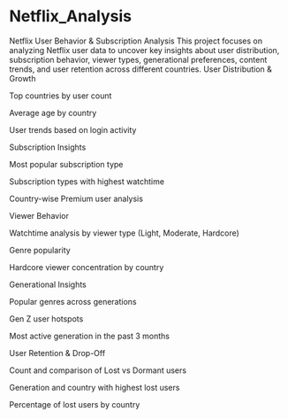 # Netflix_Analysis
Netflix User Behavior &amp; Subscription Analysis
This project focuses on analyzing Netflix user data to uncover key insights about user distribution, subscription behavior, viewer types, generational preferences, content trends, and user retention across different countries.
User Distribution & Growth

Top countries by user count

Average age by country

User trends based on login activity

Subscription Insights

Most popular subscription type

Subscription types with highest watchtime

Country-wise Premium user analysis

Viewer Behavior

Watchtime analysis by viewer type (Light, Moderate, Hardcore)

Genre popularity

Hardcore viewer concentration by country

Generational Insights

Popular genres across generations

Gen Z user hotspots

Most active generation in the past 3 months

User Retention & Drop-Off

Count and comparison of Lost vs Dormant users

Generation and country with highest lost users

Percentage of lost users by country
